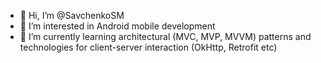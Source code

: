 - 👋 Hi, I’m @SavchenkoSM
- 👀 I’m interested in Android mobile development
- 🌱 I’m currently learning architectural (MVC, MVP, MVVM) patterns and technologies for client-server interaction (OkHttp, Retrofit etc)
